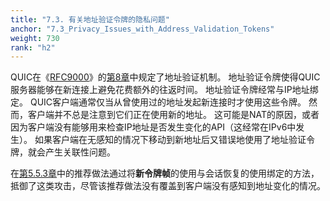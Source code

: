 ```yaml
---
title: "7.3. 有关地址验证令牌的隐私问题"
anchor: "7.3_Privacy_Issues_with_Address_Validation_Tokens"
weight: 730
rank: "h2"
---
```


QUIC在《[RFC9000](../RFC9000_Chinese_Simplified)》的[第8章](../RFC9000_Chinese_Simplified/#8_Address_Validation)中规定了地址验证机制。
地址验证令牌使得QUIC服务器能够在新连接上避免花费额外的往返时间。
地址验证令牌经常与IP地址绑定。
QUIC客户端通常仅当从曾使用过的地址发起新连接时才使用这些令牌。
然而，客户端并不总是注意到它们正在使用新的地址。
这可能是NAT的原因，或者因为客户端没有能够用来检查IP地址是否发生变化的API（这经常在IPv6中发生）。
如果客户端在无感知的情况下移动到新地址后又错误地使用了地址验证令牌，就会产生关联性问题。

在[第5.5.3章](#5.5.3_Using_0-RTT_and_Session_Resumption)中的推荐做法通过将**新令牌帧**的使用与会话恢复的使用绑定的方法，抵御了这类攻击，尽管该推荐做法没有覆盖到客户端没有感知到地址变化的情况。
